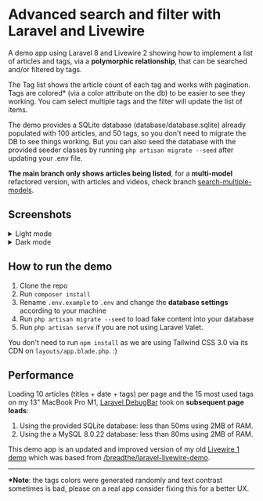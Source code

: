 # Advanced search and filter with Laravel and Livewire

A demo app using Laravel 8 and Livewire 2 showing how to implement a list of articles and tags, via a **polymorphic relationship**, that can be searched and/or filtered by tags. 

The Tag list shows the article count of each tag and works with pagination. Tags are colored* (via a color attribute on the db) to be easier to see they working. You cam select multiple tags and the filter will update the list of items.

The demo provides a SQLite database (database/database.sqlite) already populated with 100 articles, and 50 tags, so you don't need to migrate the DB to see things working. But you can also seed the database with the provided seeder classes by running `php artisan migrate --seed` after updating your .env file.

**The main branch only shows articles being listed**, for a **multi-model** refactored version, with articles and videos, check branch [search-multiple-models](https://github.com/sjardim/livewire-advanced-filter-by-tags-demo/tree/search-multiple-models).

## Screenshots

<details>
<summary>Light mode</summary>
<img src="https://user-images.githubusercontent.com/125217/147500063-bbe79fb6-4617-4d97-a087-023bcce67564.png" width="800" alt="" />
</details>

<details>
<summary>Dark mode</summary>
<img src="https://user-images.githubusercontent.com/125217/147500417-c146882c-5b7d-426b-8f77-e0080d8af7d2.png" width="800" alt="" />
</details>


## How to run the demo

1. Clone the repo
1. Run `composer install`
1. Rename `.env.example` to `.env` and change the **database settings** according to your machine
1. Run `php artisan migrate --seed` to load fake content into your database
1. Run `php artisan serve` if you are not using Laravel Valet.

You don't need to run `npm install` as we are using Tailwind CSS 3.0 via its CDN on `layouts/app.blade.php`. :)

## Performance

Loading 10 articles (titles + date + tags) per page and the 15 most used tags on my 13" MacBook Pro M1, [Laravel DebugBar](https://github.com/barryvdh/laravel-debugbar) took on **subsequent page loads**:

1. Using the provided SQLite database: less than 50ms using 2MB of RAM.
1. Using the a MySQL 8.0.22 database: less than 80ms using 2MB of RAM.

This demo app is an updated and improved version of my old [Livewire 1 demo](https://github.com/sjardim/laravel-livewire-demo) which was based from [/breadthe/laravel-livewire-demo](https://github.com/breadthe/laravel-livewire-demo).

---
**\*Note**: the tags colors were generated randomly and text contrast sometimes is bad, please on a real app consider fixing this for a better UX.
